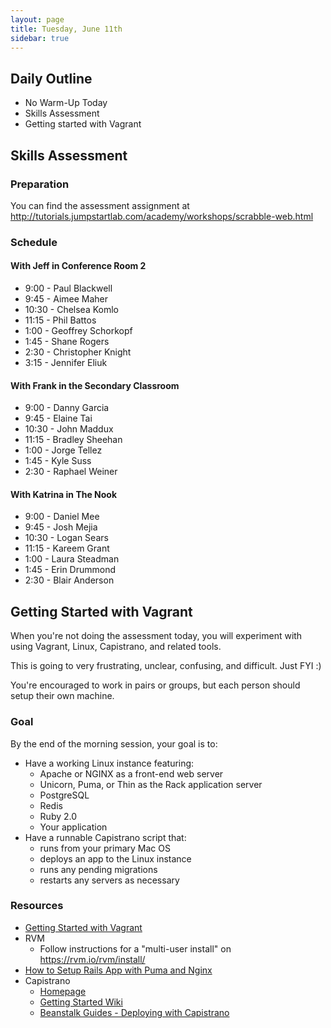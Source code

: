 ```yaml
---
layout: page
title: Tuesday, June 11th
sidebar: true
---
```


## Daily Outline

* No Warm-Up Today
* Skills Assessment
* Getting started with Vagrant

## Skills Assessment

### Preparation

You can find the assessment assignment at http://tutorials.jumpstartlab.com/academy/workshops/scrabble-web.html

### Schedule

#### With Jeff in Conference Room 2

* 9:00 - Paul Blackwell
* 9:45 - Aimee Maher
* 10:30 - Chelsea Komlo
* 11:15 - Phil Battos
* 1:00 - Geoffrey Schorkopf
* 1:45 - Shane Rogers
* 2:30 - Christopher Knight
* 3:15 - Jennifer Eliuk

#### With Frank in the Secondary Classroom

* 9:00 - Danny Garcia
* 9:45 - Elaine Tai
* 10:30 - John Maddux
* 11:15 - Bradley Sheehan
* 1:00 - Jorge Tellez
* 1:45 - Kyle Suss
* 2:30 - Raphael Weiner

#### With Katrina in The Nook

* 9:00 - Daniel Mee
* 9:45 - Josh Mejia
* 10:30 - Logan Sears
* 11:15 - Kareem Grant
* 1:00 - Laura Steadman
* 1:45 - Erin Drummond
* 2:30 - Blair Anderson

## Getting Started with Vagrant

When you're not doing the assessment today, you will experiment with using Vagrant, Linux, Capistrano, and related tools.

This is going to very frustrating, unclear, confusing, and difficult. Just FYI :)

You're encouraged to work in pairs or groups, but each person should setup their own machine.

### Goal

By the end of the morning session, your goal is to:

* Have a working Linux instance featuring:
  * Apache or NGINX as a front-end web server
  * Unicorn, Puma, or Thin as the Rack application server
  * PostgreSQL
  * Redis
  * Ruby 2.0
  * Your application
* Have a runnable Capistrano script that:
  * runs from your primary Mac OS
  * deploys an app to the Linux instance
  * runs any pending migrations
  * restarts any servers as necessary

### Resources

* [Getting Started with Vagrant](http://docs-v1.vagrantup.com/v1/docs/getting-started/)
* RVM
  * Follow instructions for a "multi-user install" on https://rvm.io/rvm/install/
* [How to Setup Rails App with Puma and Nginx](http://ruby-journal.com/how-to-setup-rails-app-with-puma-and-nginx/)
* Capistrano
  * [Homepage](http://capistranorb.com/)
  * [Getting Started Wiki](https://github.com/capistrano/capistrano/wiki/2.x-Getting-Started)
  * [Beanstalk Guides - Deploying with Capistrano](http://guides.beanstalkapp.com/deployments/deploy-with-capistrano.html)
